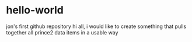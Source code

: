 # hello-world
jon's first github repository
hi all, i would like to create something that pulls together all prince2 data items in a usable way

